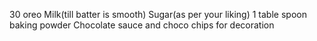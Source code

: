 30 oreo
Milk(till batter is smooth)
Sugar(as per your liking)
1 table spoon baking powder
Chocolate sauce and choco chips for decoration